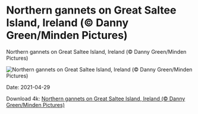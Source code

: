 # Northern gannets on Great Saltee Island, Ireland (© Danny Green/Minden Pictures)

Northern gannets on Great Saltee Island, Ireland (© Danny Green/Minden Pictures)

![Northern gannets on Great Saltee Island, Ireland (© Danny Green/Minden Pictures)](https://bing.com/th?id=OHR.GannetsSaltee_EN-US1285648780_UHD.jpg&w=1024&h=576)

Date: 2021-04-29

Download 4k: [Northern gannets on Great Saltee Island, Ireland (© Danny Green/Minden Pictures)](https://bing.com/th?id=OHR.GannetsSaltee_EN-US1285648780_UHD.jpg)

